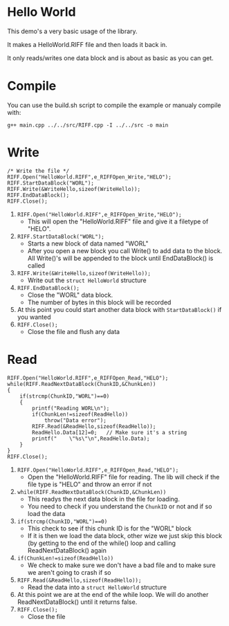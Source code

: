 # Hello World
This demo's a very basic usage of the library.

It makes a HelloWorld.RIFF file and then loads it back in.

It only reads/writes one data block and is about as basic as you can get.

# Compile
You can use the build.sh script to compile the example or manualy compile with:

```
g++ main.cpp ../../src/RIFF.cpp -I ../../src -o main
```

# Write
```
/* Write the file */
RIFF.Open("HelloWorld.RIFF",e_RIFFOpen_Write,"HELO");
RIFF.StartDataBlock("WORL");
RIFF.Write(&WriteHello,sizeof(WriteHello));
RIFF.EndDataBlock();
RIFF.Close();
```
1. `RIFF.Open("HelloWorld.RIFF",e_RIFFOpen_Write,"HELO");`
   - This will open the "HelloWorld.RIFF" file and give it a filetype of "HELO".
2. `RIFF.StartDataBlock("WORL");`
   - Starts a new block of data named "WORL"
   - After you open a new block you call Write() to add data to the block.  All Write()'s will be appended to the block until EndDataBlock() is called
3. `RIFF.Write(&WriteHello,sizeof(WriteHello));`
   - Write out the `struct HelloWorld` structure
4. `RIFF.EndDataBlock();`
   - Close the "WORL" data block.
   - The number of bytes in this block will be recorded
5. At this point you could start another data block with `StartDataBlock()` if you wanted
6. `RIFF.Close();`
   - Close the file and flush any data

# Read
```
RIFF.Open("HelloWorld.RIFF",e_RIFFOpen_Read,"HELO");
while(RIFF.ReadNextDataBlock(ChunkID,&ChunkLen))
{
    if(strcmp(ChunkID,"WORL")==0)
    {
        printf("Reading WORL\n");
        if(ChunkLen!=sizeof(ReadHello))
            throw("Data error");
        RIFF.Read(&ReadHello,sizeof(ReadHello));
        ReadHello.Data[12]=0;   // Make sure it's a string
        printf("    \"%s\"\n",ReadHello.Data);
    }
}
RIFF.Close();
```
1. `RIFF.Open("HelloWorld.RIFF",e_RIFFOpen_Read,"HELO");`
   - Open the "HelloWorld.RIFF" file for reading.  The lib will check if the file type is "HELO" and throw an error if not
2. `while(RIFF.ReadNextDataBlock(ChunkID,&ChunkLen))`
   - This readys the next data block in the file for loading.
   - You need to check if you understand the `ChunkID` or not and if so load the data
3. `if(strcmp(ChunkID,"WORL")==0)`
   - This check to see if this chunk ID is for the "WORL" block
   - If it is then we load the data block, other wize we just skip this block (by getting to the end of the while() loop and calling ReadNextDataBlock() again
4. `if(ChunkLen!=sizeof(ReadHello))`
   - We check to make sure we don't have a bad file and to make sure we aren't going to crash if so
5. `RIFF.Read(&ReadHello,sizeof(ReadHello));`
   - Read the data into a `struct HelloWorld` structure
6. At this point we are at the end of the while loop.  We will do another ReadNextDataBlock() until it returns false.
7. `RIFF.Close();`
   - Close the file
